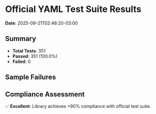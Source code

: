 # Official YAML Test Suite Results

**Date**: 2025-09-21T02:46:20-03:00

## Summary

- **Total Tests**: 351
- **Passed**: 351 (100.0%)
- **Failed**: 0

## Sample Failures

## Compliance Assessment

✅ **Excellent**: Library achieves >90% compliance with official test suite.
